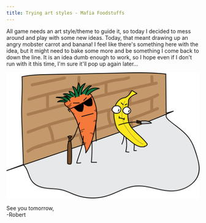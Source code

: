 ```yaml
---
title: Trying art styles - Mafia Foodstuffs
---
```


All game needs an art style/theme to guide it, so today I decided to mess around and play with some new ideas. Today, that meant drawing up an angry mobster carrot and banana! I feel like there's something here with the idea, but it might need to bake some more and be something I come back to down the line. It is an idea dumb enough to work, so I hope even if I don't run with it this time, I'm sure it'll pop up again later...  

![An angry mobster carrot and banana](/projects/devtober-2021/assets/10-06-2021.png)  

See you tomorrow,  
-Robert
